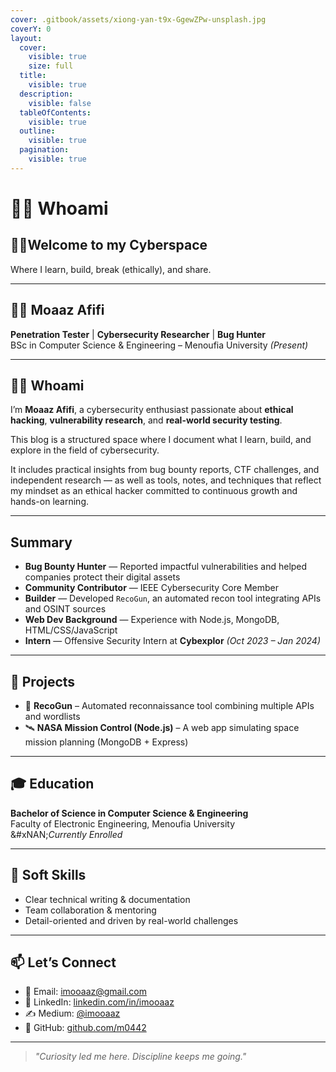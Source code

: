 ```yaml
---
cover: .gitbook/assets/xiong-yan-t9x-GgewZPw-unsplash.jpg
coverY: 0
layout:
  cover:
    visible: true
    size: full
  title:
    visible: true
  description:
    visible: false
  tableOfContents:
    visible: true
  outline:
    visible: true
  pagination:
    visible: true
---
```


# 👨‍💼 Whoami

## 🙋‍♂️Welcome to my Cyberspace

&#x20;      Where I learn, build, break (ethically), and share.

***

## 👨‍💻 Moaaz Afifi

**Penetration Tester** | **Cybersecurity Researcher** | **Bug Hunter**\
BSc in Computer Science & Engineering – Menoufia University _(Present)_

***

## 🕵️‍♀️ Whoami

I’m **Moaaz Afifi**, a cybersecurity enthusiast passionate about **ethical hacking**, **vulnerability research**, and **real-world security testing**.

This blog is a structured space where I document what I learn, build, and explore in the field of cybersecurity.

It includes practical insights from bug bounty reports, CTF challenges, and independent research — as well as tools, notes, and techniques that reflect my mindset as an ethical hacker committed to continuous growth and hands-on learning.

***

## &#x20;Summary

* **Bug Bounty Hunter** — Reported impactful vulnerabilities and helped companies protect their digital assets
* **Community Contributor** — IEEE Cybersecurity Core Member
* **Builder** — Developed `RecoGun`, an automated recon tool integrating APIs and OSINT sources
* **Web Dev Background** — Experience with Node.js, MongoDB, HTML/CSS/JavaScript
* **Intern** — Offensive Security Intern at **Cybexplor** _(Oct 2023 – Jan 2024)_

***

## 📁 Projects

* 🚀 **RecoGun** – Automated reconnaissance tool combining multiple APIs and wordlists
* 🛰️ **NASA Mission Control (Node.js)** – A web app simulating space mission planning (MongoDB + Express)

***

## 🎓 Education

**Bachelor of Science in Computer Science & Engineering**\
Faculty of Electronic Engineering, Menoufia University\
\&#xNAN;_Currently Enrolled_

***

## 💬 Soft Skills

* Clear technical writing & documentation
* Team collaboration & mentoring
* Detail-oriented and driven by real-world challenges

***

## 📫 Let’s Connect

* 📧 Email: [imooaaz@gmail.com](mailto:imooaaz@gmail.com)
* 💼 LinkedIn: [linkedin.com/in/imooaaz](https://linkedin.com/in/imooaaz)
* ✍️ Medium: [@imooaaz](https://medium.com/@imooaaz)
* 🐙 GitHub: [github.com/m0442](https://github.com/m0442)

***

> _"Curiosity led me here. Discipline keeps me going."_
